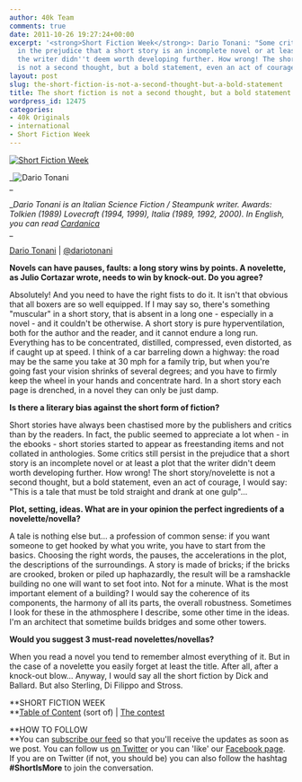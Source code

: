 ```yaml
---
author: 40k Team
comments: true
date: 2011-10-26 19:27:24+00:00
excerpt: '<strong>Short Fiction Week</strong>: Dario Tonani: "Some critics still persist
  in the prejudice that a short story is an incomplete novel or at least a plot that
  the writer didn''t deem worth developing further. How wrong! The short story/novelette
  is not a second thought, but a bold statement, even an act of courage".'
layout: post
slug: the-short-fiction-is-not-a-second-thought-but-a-bold-statement
title: The short fiction is not a second thought, but a bold statement
wordpress_id: 12475
categories:
- 40k Originals
- international
- Short Fiction Week
---
```


[![Short Fiction Week](http://www.40kbooks.com/wp-content/uploads/SFWlogolungo.jpg)](http://www.40kbooks.com/?page_id=12346)

_![Dario Tonani](http://www.40kbooks.com/wp-content/uploads/SFW_Tonani.jpg)  
_

__Dario Tonani is an Italian Science Fiction / Steampunk writer. Awards: Tolkien (1989) Lovecraft (1994, 1999), Italia (1989, 1992, 2000). In English, you can read [Cardanica](http://www.amazon.com/Cardanica-Steampunk-Nightmare-World-9-ebook/dp/B005OLF4I8/ref=ntt_at_ep_dpt_1)_  
_

[Dario Tonani](http://www.amazon.com/Dario-Tonani/e/B005PKNH1E/ref=ntt_dp_epwbk_0) | [@dariotonani](http://twitter.com/#!/dariotonani)

**Novels can have pauses, faults: a long story wins by points. A novelette, as Julio Cortazar wrote, needs to win by knock-out. Do you agree?**

Absolutely! And you need to have the right fists to do it. It isn't that obvious that all boxers are so well equipped. If I may say so, there's something "muscular" in a short story, that is absent in a long one - especially in a novel - and it couldn't be otherwise. A short story is pure hyperventilation, both for the author and the reader, and it cannot endure a long run. Everything has to be concentrated, distilled, compressed, even distorted, as if caught up at speed. I think of a car barreling down a highway: the road may be the same you take at 30 mph for a family trip, but when you're going fast your vision shrinks of several degrees; and you have to firmly keep the wheel in your hands and concentrate hard. In a short story each page is drenched, in a novel they can only be just damp. 

**Is there a literary bias against the short form of fiction?**

Short stories have always been chastised more by the publishers and critics than by the readers. In fact, the public seemed to appreciate a lot when - in the ebooks - short stories started to appear as freestanding items and not collated in anthologies. Some critics still persist in the prejudice that a short story is an incomplete novel or at least a plot that the writer didn't deem worth developing further. How wrong! The short story/novelette is not a second thought, but a bold statement, even an act of courage, I would say: "This is a tale that must be told straight and drank at one gulp"...

**Plot, setting, ideas. What are in your opinion the perfect ingredients of a novelette/novella?**

A tale is nothing else but... a profession of common sense: if you want someone to get hooked by what you write, you have to start from the basics. Choosing the right words, the pauses, the accelerations in the plot, the descriptions of the surroundings. A story is made of bricks; if the bricks are crooked, broken or piled up haphazardly, the result will be a ramshackle building no one will want to set foot into. Not for a minute. What is the most important element of a building? I would say the coherence of its components, the harmony of all its parts, the overall robustness. Sometimes I look for these in the athmosphere I describe, some other time in the ideas. I'm an architect that sometime builds bridges and some other towers.

**Would you suggest 3 must-read novelettes/novellas?**

When you read a novel you tend to remember almost everything of it. But in the case of a novelette you easily forget at least the title. After all, after a knock-out blow... Anyway, I would say all the short fiction by Dick and Ballard. But also Sterling, Di Filippo and Stross.

**SHORT FICTION WEEK  
**[Table of Content](http://www.40kbooks.com/?page_id=12346) (sort of) | [The contest](http://www.40kbooks.com/?p=12310)

**HOW TO FOLLOW  
**You can [subscribe our feed](feed://www.40kbooks.com/?feed=rss2) so that you'll receive the updates as soon as we post. You can follow us [on Twitter](http://twitter.com/#!/40kBooks) or you can 'like' our [Facebook page](http://www.facebook.com/40kbooks).  
If you are on Twitter (if not, you should be) you can also follow the hashtag **#ShortIsMore** to join the conversation.
